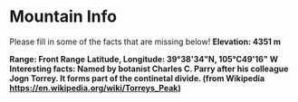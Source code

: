 # Mountain Info
Please fill in some of the facts that are missing below!
**Elevation: 4351 m**

**Range: Front Range**
**Latitude, Longitude: 39°38'34"N, 105°C49'16" W**
**Interesting facts: Named by botanist Charles C. Parry after his colleague Jogn Torrey. It forms part of the continetal divide. (from Wikipedia https://en.wikipedia.org/wiki/Torreys_Peak)**
